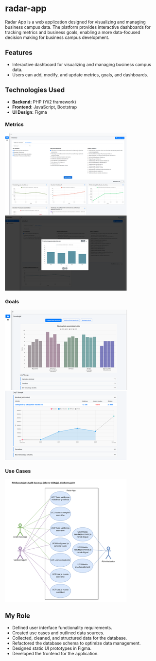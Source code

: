 # radar-app

Radar App is a web application designed for visualizing and managing business campus data. The platform provides interactive dashboards for tracking metrics and business goals, enabling a more data-focused decision making for business campus development.

## Features

*   Interactive dashboard for visualizing and managing business campus data.
*   Users can add, modify, and update metrics, goals, and dashboards.

## Technologies Used

*   **Backend:** PHP (Yii2 framework)
*   **Frontend:** JavaScript, Bootstrap
*   **UI Design:** Figma
  
### Metrics

<img src="metrics1.png" alt="Metrics View 1" width="400">
<img src="metrics2.png" alt="Metrics View 2" width="400">

### Goals

<img src="goals1.png" alt="Goals View 1" width="400">
<img src="goals2.png" alt="Goals View 2" width="400">

### Use Cases

<img src="usecases.png" alt="Use Cases Diagram" width="400">


## My Role

*   Defined user interface functionality requirements.
*   Created use cases and outlined data sources.
*   Collected, cleaned, and structured data for the database.
*   Refactored the database schema to optimize data management.
*   Designed static UI prototypes in Figma.
*   Developed the frontend for the application.
